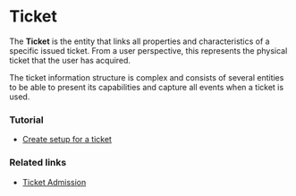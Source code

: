 # Ticket

The **Ticket** is the entity that links all properties and characteristics of a specific issued ticket. From a user perspective, this represents the physical ticket that the user has acquired.

The ticket information structure is complex and consists of several entities to be able to present its capabilities and capture all events when a ticket is used.

### Tutorial
 - [Create setup for a ticket](../tutorial/ticket_tutorial.md)

### Related links
 - [Ticket Admission](./admission.md)
